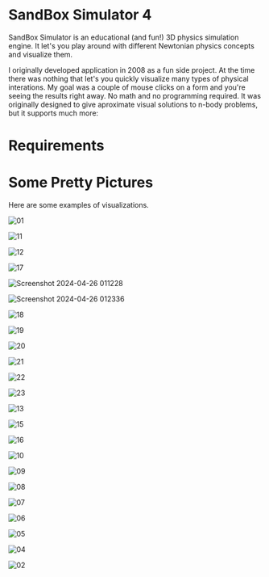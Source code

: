 # SandBox Simulator 4
SandBox Simulator is an educational (and fun!) 3D physics simulation engine. It let's you play around with different Newtonian physics concepts and visualize them.

I originally developed application in 2008 as a fun side project. At the time there was nothing that let's you quickly visualize many types of physical interations. My goal was a couple of mouse clicks on a form and you're seeing the results right away. No math and no programming required. It was originally designed to give aproximate visual solutions to n-body problems, but it supports much more:



# Requirements


# Some Pretty Pictures

Here are some examples of visualizations.

![01](https://github.com/dbeaudoinfortin/SandBoxSimulator/assets/15943629/925be17a-3b91-46f9-90a7-03a9ac5d9caf)

![11](https://github.com/dbeaudoinfortin/SandBoxSimulator/assets/15943629/2db572a6-d740-4eae-bde1-131972e33720)

![12](https://github.com/dbeaudoinfortin/SandBoxSimulator/assets/15943629/5b9c1045-9b13-423f-b6f1-764a2cb5a4dc)

![17](https://github.com/dbeaudoinfortin/SandBoxSimulator/assets/15943629/aa09f87f-9e44-4aaf-a03d-641b47020d84)

![Screenshot 2024-04-26 011228](https://github.com/dbeaudoinfortin/SandBoxSimulator/assets/15943629/b97475c9-0014-436f-a739-d0c42be5529d)

![Screenshot 2024-04-26 012336](https://github.com/dbeaudoinfortin/SandBoxSimulator/assets/15943629/a2aa92f6-591d-4d77-ac22-377c09d572b1)

![18](https://github.com/dbeaudoinfortin/SandBoxSimulator/assets/15943629/c46e7094-aec1-44c4-b8d9-c5ac0577c07a)

![19](https://github.com/dbeaudoinfortin/SandBoxSimulator/assets/15943629/d315fde7-38c5-43d2-80f4-d4b3b8983824)

![20](https://github.com/dbeaudoinfortin/SandBoxSimulator/assets/15943629/baabe0ef-39c5-4ac6-8fff-2b3b9b4e21f7)

![21](https://github.com/dbeaudoinfortin/SandBoxSimulator/assets/15943629/cc0506ef-c55a-49a2-a0b6-b8839e4dc2e7)

![22](https://github.com/dbeaudoinfortin/SandBoxSimulator/assets/15943629/a036dcf1-6fea-4e82-abfb-ef50cf704a58)

![23](https://github.com/dbeaudoinfortin/SandBoxSimulator/assets/15943629/9aa2c187-dd34-4ed7-a46e-3e39c3ec94c2)

![13](https://github.com/dbeaudoinfortin/SandBoxSimulator/assets/15943629/aa9091c6-3cdf-46bd-b40f-0137662007ac)

![15](https://github.com/dbeaudoinfortin/SandBoxSimulator/assets/15943629/23aeec83-af87-4ea9-819c-f45249848996)

![16](https://github.com/dbeaudoinfortin/SandBoxSimulator/assets/15943629/56fbfeb2-acca-4b74-8cea-a685a5a9429e)

![10](https://github.com/dbeaudoinfortin/SandBoxSimulator/assets/15943629/4520e4a8-27b0-40c6-bf85-1871a15d8242)

![09](https://github.com/dbeaudoinfortin/SandBoxSimulator/assets/15943629/c98caba0-d63c-4421-bd23-28cef554b29d)

![08](https://github.com/dbeaudoinfortin/SandBoxSimulator/assets/15943629/11c79903-39a2-4dce-9248-3093911bfdb2)

![07](https://github.com/dbeaudoinfortin/SandBoxSimulator/assets/15943629/335c55bd-1bff-4252-b9e5-93c4778d913e)

![06](https://github.com/dbeaudoinfortin/SandBoxSimulator/assets/15943629/09a2118e-c044-497d-a190-752e4c6b6cdd)

![05](https://github.com/dbeaudoinfortin/SandBoxSimulator/assets/15943629/d8cfcede-6c03-4550-bb88-fe0946719c23)

![04](https://github.com/dbeaudoinfortin/SandBoxSimulator/assets/15943629/7a954dbf-efdd-4aad-882b-06524b6e7f6e)

![02](https://github.com/dbeaudoinfortin/SandBoxSimulator/assets/15943629/80e3d4df-34f2-4131-aec4-ce8425dd3f2c)
